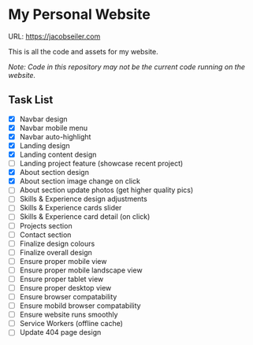 # My Personal Website

URL: https://jacobseiler.com

This is all the code and assets for my website.

_Note: Code in this repository may not be the current code running on the website._

## Task List

- [x] Navbar design
- [x] Navbar mobile menu
- [x] Navbar auto-highlight
- [x] Landing design
- [x] Landing content design
- [ ] Landing project feature (showcase recent project)
- [x] About section design
- [x] About section image change on click
- [ ] About section update photos (get higher quality pics)
- [ ] Skills & Experience design adjustments
- [ ] Skills & Experience cards slider
- [ ] Skills & Experience card detail (on click)
- [ ] Projects section
- [ ] Contact section
- [ ] Finalize design colours
- [ ] Finalize overall design
- [ ] Ensure proper mobile view
- [ ] Ensure proper mobile landscape view
- [ ] Ensure proper tablet view
- [ ] Ensure proper desktop view
- [ ] Ensure browser compatability
- [ ] Ensure mobild browser compatability
- [ ] Ensure website runs smoothly
- [ ] Service Workers (offline cache)
- [ ] Update 404 page design
